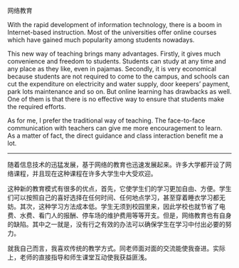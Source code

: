 网络教育

With the rapid development of information technology, there is a boom in Internet-based instruction. Most of the universities offer online courses which have gained much popularity among students nowadays.

This new way of teaching brings many advantages. Firstly, it gives much convenience and freedom to students. Students can study at any time and any place as they like, even in pajamas. Secondly, it is very economical because students are not required to come to the campus, and schools can cut the expenditure on electricity and water supply, door keepers’ payment, park lots maintenance and so on. But online learning has drawbacks as well. One of them is that there is no effective way to ensure that students make the required efforts.

As for me, I prefer the traditional way of teaching. The face-to-face communication with teachers can give me more encouragement to learn. As a matter of fact, the direct guidance and class interaction benefit me a lot.

---

随着信息技术的迅猛发展，基于网络的教育也迅速发展起来。许多大学都开设了网络课程，并且现在这种课程在许多大学生中大受欢迎。

这种新的教育模式有很多的优点，首先，它使学生们的学习更加自由、方便。学生们可以按照自己的喜好选择在任何时间、任何地点学习，甚至穿着睡衣学习都无妨。其次，这种学习方法成本低。学生无须到校园里来，因此学校也就节省了电费、水费、看门人的报酬、停车场的维护费用等等开支。但是，网络教育也有自身的缺陷。其中之一就是，没有行之有效的办法可以确保学生在学习中付出必要的努力。

就我自己而言，我喜欢传统的教学方式。同老师面对面的交流能使我奋进。实际上，老师的直接指导和师生课堂互动使我获益匪浅。
